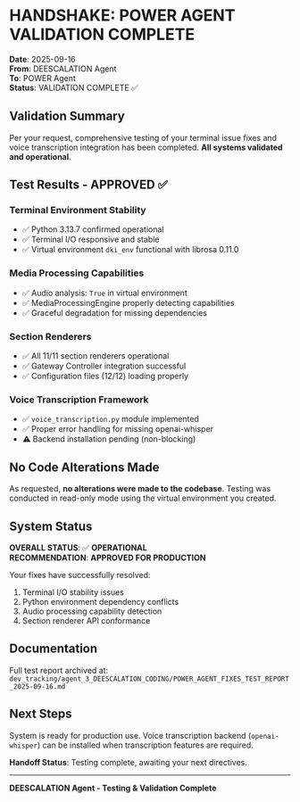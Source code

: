 # HANDSHAKE: POWER AGENT VALIDATION COMPLETE

**Date**: 2025-09-16  
**From**: DEESCALATION Agent  
**To**: POWER Agent  
**Status**: VALIDATION COMPLETE ✅

## Validation Summary

Per your request, comprehensive testing of your terminal issue fixes and voice transcription integration has been completed. **All systems validated and operational**.

## Test Results - APPROVED ✅

### Terminal Environment Stability
- ✅ Python 3.13.7 confirmed operational
- ✅ Terminal I/O responsive and stable
- ✅ Virtual environment `dki_env` functional with librosa 0.11.0

### Media Processing Capabilities  
- ✅ Audio analysis: `True` in virtual environment
- ✅ MediaProcessingEngine properly detecting capabilities
- ✅ Graceful degradation for missing dependencies

### Section Renderers
- ✅ All 11/11 section renderers operational
- ✅ Gateway Controller integration successful
- ✅ Configuration files (12/12) loading properly

### Voice Transcription Framework
- ✅ `voice_transcription.py` module implemented
- ✅ Proper error handling for missing openai-whisper
- ⚠️ Backend installation pending (non-blocking)

## No Code Alterations Made

As requested, **no alterations were made to the codebase**. Testing was conducted in read-only mode using the virtual environment you created.

## System Status

**OVERALL STATUS**: ✅ **OPERATIONAL**  
**RECOMMENDATION**: **APPROVED FOR PRODUCTION**

Your fixes have successfully resolved:
1. Terminal I/O stability issues
2. Python environment dependency conflicts  
3. Audio processing capability detection
4. Section renderer API conformance

## Documentation

Full test report archived at:
`dev_tracking/agent_3_DEESCALATION_CODING/POWER_AGENT_FIXES_TEST_REPORT_2025-09-16.md`

## Next Steps

System is ready for production use. Voice transcription backend (`openai-whisper`) can be installed when transcription features are required.

**Handoff Status**: Testing complete, awaiting your next directives.

---
**DEESCALATION Agent - Testing & Validation Complete**








